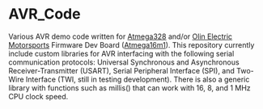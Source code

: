 # AVR_Code

Various AVR demo code written for [Atmega328](http://ww1.microchip.com/downloads/en/DeviceDoc/Atmel-42735-8-bit-AVR-Microcontroller-ATmega328-328P_Datasheet.pdf) and/or [Olin Electric Motorsports](https://github.com/olin-electric-motorsports) Firmware Dev Board ([Atmega16m1](http://ww1.microchip.com/downloads/en/DeviceDoc/Atmel-8209-8-bit%20AVR%20ATmega16M1-32M1-64M1_Summary.pdf)). This repository currently include custom libraries for AVR interfacing with the following serial communication protocols: Universal Synchronous and Asynchronous Receiver-Transmitter (USART), Serial Peripheral Interface (SPI), and Two-Wire Interface (TWI, still in testing development). There is also a generic library with functions such as millis() that can work with 16, 8, and 1 MHz CPU clock speed.
